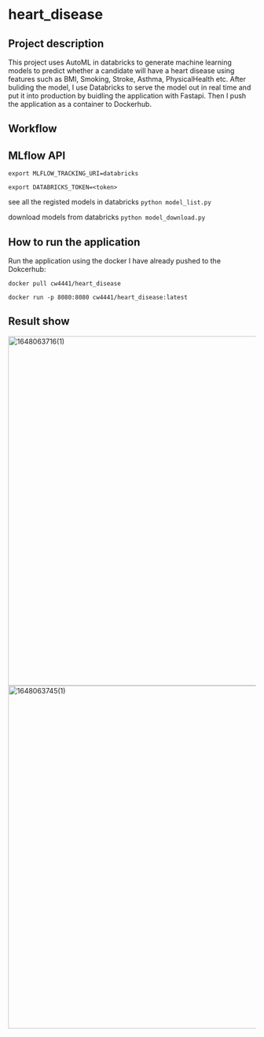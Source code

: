 # heart_disease

## Project description

This project uses AutoML in databricks to generate machine learning models to predict whether a candidate will have a heart disease using features such as BMI, Smoking, Stroke, Asthma, PhysicalHealth etc. After buliding the model, I use Databricks to serve the model out in real time and put it into production by buidling the application with Fastapi. Then I push the application as a container to Dockerhub. 

## Workflow




## MLflow API
`export MLFLOW_TRACKING_URI=databricks`

`export DATABRICKS_TOKEN=<token>`

see all the registed models in databricks
`python model_list.py`

download models from databricks
`python model_download.py`


## How to run the application
Run the application using the docker I have already pushed to the Dokcerhub:

`docker pull cw4441/heart_disease`

`docker run -p 8080:8080 cw4441/heart_disease:latest`

## Result show

<img width="711" alt="1648063716(1)" src="https://user-images.githubusercontent.com/76429734/159788525-4b419065-6567-4785-a458-8de7da7eb0c5.png">

<img width="698" alt="1648063745(1)" src="https://user-images.githubusercontent.com/76429734/159788556-b4216839-f299-4cbd-8afa-cfa166b352f1.png">
